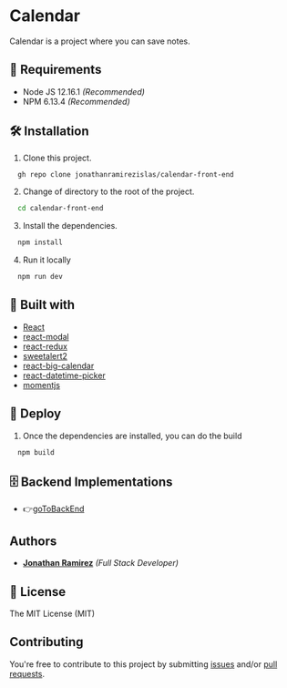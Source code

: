 

# Calendar 
    

Calendar is a project where you can save notes.

## 📢 Requirements
- Node JS 12.16.1 _(Recommended)_
- NPM 6.13.4 _(Recommended)_

## 🛠 Installation
1. Clone this project.
```bash
  gh repo clone jonathanramirezislas/calendar-front-end
```
2. Change of directory to the root of the project.
```bash
  cd calendar-front-end
```
3. Install the dependencies.
```bash
  npm install
```
4. Run it locally
```bash
  npm run dev
```

## 🔧 Built with
- [React](https://es.reactjs.org) 
- [react-modal](https://www.npmjs.com/package/react-modal)
- [react-redux](https://react-redux.js.org)
- [sweetalert2](https://www.npmjs.com/package/sweetalert2)
- [react-big-calendar](https://jquense.github.io/react-big-calendar/examples/index.html)
- [react-datetime-picker](https://www.npmjs.com/package/react-datetime-picker)
- [momentjs](https://momentjs.com/)


## 🚀 Deploy
1. Once the dependencies are installed, you can do the build
```bash
  npm build
```

## 🗄️ Backend Implementations

- 👉[goToBackEnd](https://github.com/jonathanramirezislas/calendar-back-end)


## Authors

- **[Jonathan Ramirez](https://github.com/jonathanramirezislas)** _(Full Stack Developer)_


## 📜 License
The MIT License (MIT)

## Contributing

You're free to contribute to this project by submitting [issues](https://github.com/jonathanramirezislas/calendar-front-end/issues) and/or [pull requests](https://github.com/jonathanramirezislas/calendar-front-end/pulls).






